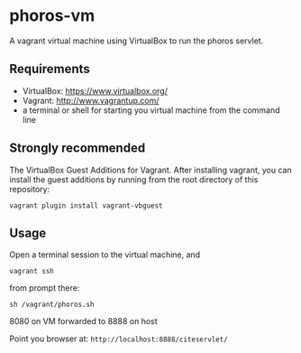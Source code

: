 # phoros-vm

A vagrant virtual machine using VirtualBox to run the phoros servlet. 

## Requirements ##

- VirtualBox: <https://www.virtualbox.org/>
- Vagrant: <http://www.vagrantup.com/>
- a terminal or shell for starting you virtual machine from the command line 


## Strongly recommended ##

The VirtualBox Guest Additions for Vagrant.  After installing vagrant, you can install the guest additions by running from the root directory of this repository:

    vagrant plugin install vagrant-vbguest

## Usage ##

Open a terminal session to the virtual machine, and 

    vagrant ssh

from prompt there:

    sh /vagrant/phoros.sh
    

8080 on VM forwarded to 8888 on host

Point you browser at: `http://localhost:8888/citeservlet/`


